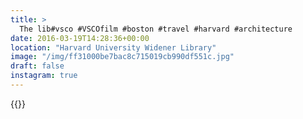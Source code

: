 ```yaml
---
title: >
  The lib#vsco #VSCOfilm #boston #travel #harvard #architecture
date: 2016-03-19T14:28:36+00:00
location: "Harvard University Widener Library"
image: "/img/ff31000be7bac8c715019cb990df551c.jpg"
draft: false
instagram: true
---
```


{{<photo src="/img/ff31000be7bac8c715019cb990df551c.jpg">}}
